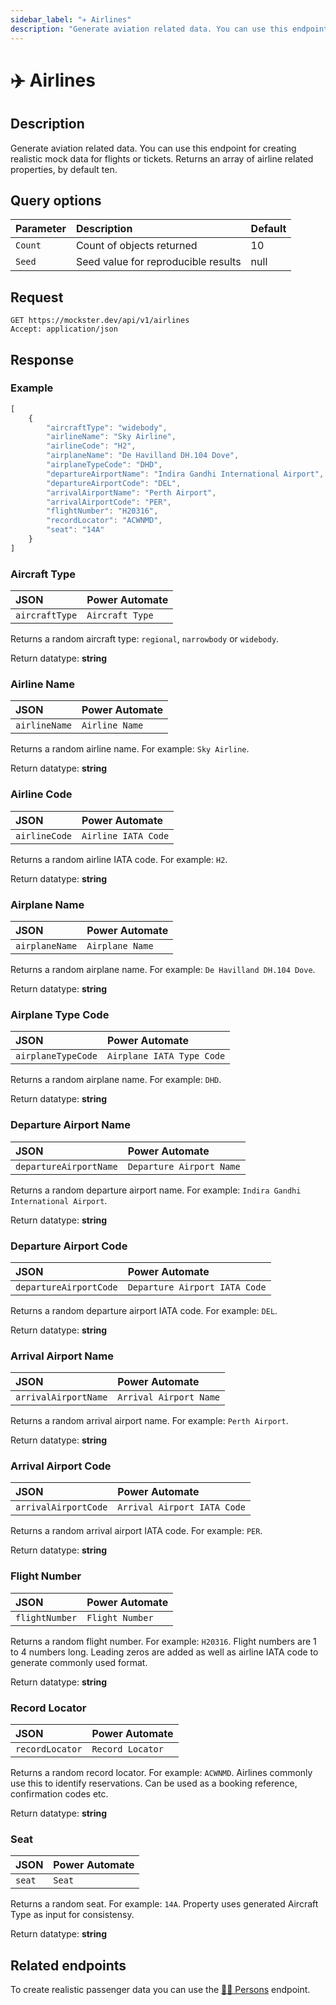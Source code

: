 ```yaml
---
sidebar_label: "✈️ Airlines"
description: "Generate aviation related data. You can use this endpoint for creating realistic mock data for flights or tickets. Returns an array of airline related properties, by default ten."
---
```


# ✈️ Airlines

## Description

Generate aviation related data. You can use this endpoint for creating realistic mock data for flights or tickets. Returns an array of airline related properties, by default ten.

## Query options

|Parameter|Description|Default|
|---------|:---------|---------|
|`Count`| Count of objects returned | 10 |
|`Seed` | Seed value for reproducible results | null |

## Request

```http title="HTTP"
GET https://mockster.dev/api/v1/airlines
Accept: application/json  
```

## Response 

### Example 

```jsx title="JSON"
[
    {
        "aircraftType": "widebody",
        "airlineName": "Sky Airline",
        "airlineCode": "H2",
        "airplaneName": "De Havilland DH.104 Dove",
        "airplaneTypeCode": "DHD",
        "departureAirportName": "Indira Gandhi International Airport",
        "departureAirportCode": "DEL",
        "arrivalAirportName": "Perth Airport",
        "arrivalAirportCode": "PER",
        "flightNumber": "H20316",
        "recordLocator": "ACWNMD",
        "seat": "14A"
    }
]
```

### Aircraft Type

|JSON|Power Automate|
|:---------|:---------|
`aircraftType`|`Aircraft Type`

Returns a random aircraft type: `regional`, `narrowbody` or `widebody`.

Return datatype: **string**

### Airline Name

|JSON|Power Automate|
|:---------|:---------|
`airlineName`|`Airline Name`

Returns a random airline name. For example: `Sky Airline`.

Return datatype: **string**

### Airline Code

|JSON|Power Automate|
|:---------|:---------|
`airlineCode`|`Airline IATA Code`

Returns a random airline IATA code. For example: `H2`.

Return datatype: **string**


### Airplane Name

|JSON|Power Automate|
|:---------|:---------|
`airplaneName`|`Airplane Name`

Returns a random airplane name. For example: `De Havilland DH.104 Dove`.

Return datatype: **string**

### Airplane Type Code

|JSON|Power Automate|
|:---------|:---------|
`airplaneTypeCode`|`Airplane IATA Type Code`

Returns a random airplane name. For example: `DHD`.

Return datatype: **string**

### Departure Airport Name

|JSON|Power Automate|
|:---------|:---------|
`departureAirportName`|`Departure Airport Name`

Returns a random departure airport name. For example: `Indira Gandhi International Airport`.

Return datatype: **string**

### Departure Airport Code

|JSON|Power Automate|
|:---------|:---------|
`departureAirportCode`|`Departure Airport IATA Code`

Returns a random departure airport IATA code. For example: `DEL`.

Return datatype: **string**

### Arrival Airport Name

|JSON|Power Automate|
|:---------|:---------|
`arrivalAirportName`|`Arrival Airport Name`

Returns a random arrival airport name. For example: `Perth Airport`.

Return datatype: **string**

### Arrival Airport Code

|JSON|Power Automate|
|:---------|:---------|
`arrivalAirportCode`|`Arrival Airport IATA Code`

Returns a random arrival airport IATA code. For example: `PER`.

Return datatype: **string**

### Flight Number

|JSON|Power Automate|
|:---------|:---------|
`flightNumber`|`Flight Number`

Returns a random flight number. For example: `H20316`. Flight numbers are 1 to 4 numbers long. Leading zeros are added as well as airline IATA code to generate commonly used format.

Return datatype: **string**

### Record Locator

|JSON|Power Automate|
|:---------|:---------|
`recordLocator`|`Record Locator`

Returns a random record locator. For example: `ACWNMD`. Airlines commonly use this to identify reservations. Can be used as a booking reference, confirmation codes etc.    

Return datatype: **string**

### Seat

|JSON|Power Automate|
|:---------|:---------|
`seat`|`Seat`

Returns a random seat. For example: `14A`. Property uses generated Aircraft Type as input for consistensy.

Return datatype: **string**

## Related endpoints

To create realistic passenger data you can use the [🧍🏻 Persons](./persons) endpoint.
